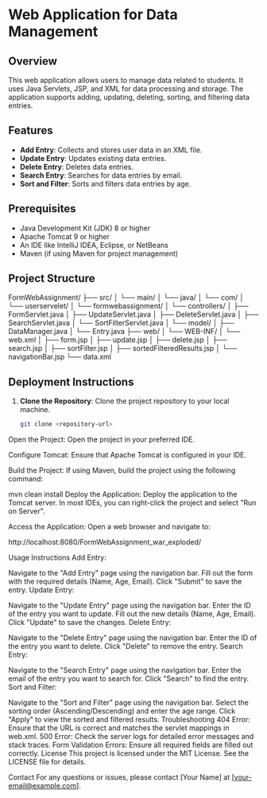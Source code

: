 # Web Application for Data Management

## Overview
This web application allows users to manage data related to students. It uses Java Servlets, JSP, and XML for data processing and storage. The application supports adding, updating, deleting, sorting, and filtering data entries.

## Features
- **Add Entry**: Collects and stores user data in an XML file.
- **Update Entry**: Updates existing data entries.
- **Delete Entry**: Deletes data entries.
- **Search Entry**: Searches for data entries by email.
- **Sort and Filter**: Sorts and filters data entries by age.

## Prerequisites
- Java Development Kit (JDK) 8 or higher
- Apache Tomcat 9 or higher
- An IDE like IntelliJ IDEA, Eclipse, or NetBeans
- Maven (if using Maven for project management)

## Project Structure
FormWebAssignment/ ├── src/ │ └── main/ │ └── java/ │ └── com/ │ └── userservelet/ │ └── formwebassignment/ │ └── controllers/ │ ├── FormServlet.java │ ├── UpdateServlet.java │ ├── DeleteServlet.java │ ├── SearchServlet.java │ └── SortFilterServlet.java │ └── model/ │ ├── DataManager.java │ └── Entry.java ├── web/ │ └── WEB-INF/ │ └── web.xml │ ├── form.jsp │ ├── update.jsp │ ├── delete.jsp │ ├── search.jsp │ ├── sortFilter.jsp │ ├── sortedFilteredResults.jsp │ └── navigationBar.jsp └── data.xml


## Deployment Instructions
1. **Clone the Repository**: Clone the project repository to your local machine.
   ```sh
   git clone <repository-url>
Open the Project: Open the project in your preferred IDE.

Configure Tomcat: Ensure that Apache Tomcat is configured in your IDE.

Build the Project: If using Maven, build the project using the following command:

mvn clean install
Deploy the Application: Deploy the application to the Tomcat server. In most IDEs, you can right-click the project and select "Run on Server".

Access the Application: Open a web browser and navigate to:

http://localhost:8080/FormWebAssignment_war_exploded/

Usage Instructions
Add Entry:

Navigate to the "Add Entry" page using the navigation bar.
Fill out the form with the required details (Name, Age, Email).
Click "Submit" to save the entry.
Update Entry:

Navigate to the "Update Entry" page using the navigation bar.
Enter the ID of the entry you want to update.
Fill out the new details (Name, Age, Email).
Click "Update" to save the changes.
Delete Entry:

Navigate to the "Delete Entry" page using the navigation bar.
Enter the ID of the entry you want to delete.
Click "Delete" to remove the entry.
Search Entry:

Navigate to the "Search Entry" page using the navigation bar.
Enter the email of the entry you want to search for.
Click "Search" to find the entry.
Sort and Filter:

Navigate to the "Sort and Filter" page using the navigation bar.
Select the sorting order (Ascending/Descending) and enter the age range.
Click "Apply" to view the sorted and filtered results.
Troubleshooting
404 Error: Ensure that the URL is correct and matches the servlet mappings in web.xml.
500 Error: Check the server logs for detailed error messages and stack traces.
Form Validation Errors: Ensure all required fields are filled out correctly.
License
This project is licensed under the MIT License. See the LICENSE file for details.

Contact
For any questions or issues, please contact [Your Name] at [your-email@example.com].